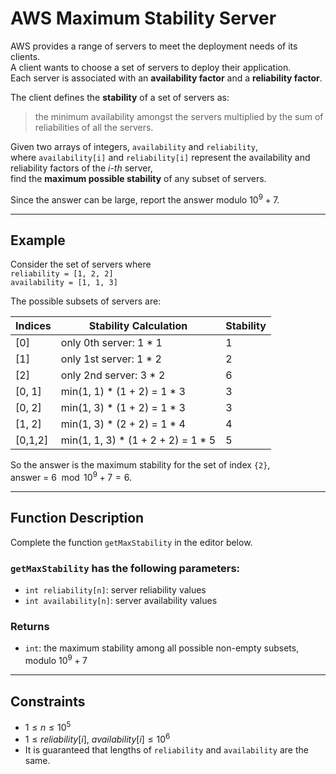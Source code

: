 # AWS Maximum Stability Server

AWS provides a range of servers to meet the deployment needs of its clients.  
A client wants to choose a set of servers to deploy their application.  
Each server is associated with an **availability factor** and a **reliability factor**.

The client defines the **stability** of a set of servers as:

> the minimum availability amongst the servers multiplied by the sum of reliabilities of all the servers.

Given two arrays of integers, `availability` and `reliability`,  
where `availability[i]` and `reliability[i]` represent the availability and reliability factors of the *i-th* server,  
find the **maximum possible stability** of any subset of servers.

Since the answer can be large, report the answer modulo $10^9 + 7$.

---

## Example

Consider the set of servers where  
`reliability = [1, 2, 2]`  
`availability = [1, 1, 3]`

The possible subsets of servers are:

| Indices   | Stability Calculation                | Stability |
|-----------|-------------------------------------|-----------|
| [0]       | only 0th server: 1 * 1              | 1         |
| [1]       | only 1st server: 1 * 2              | 2         |
| [2]       | only 2nd server: 3 * 2              | 6         |
| [0, 1]    | min(1, 1) * (1 + 2) = 1 * 3         | 3         |
| [0, 2]    | min(1, 3) * (1 + 2) = 1 * 3         | 3         |
| [1, 2]    | min(1, 3) * (2 + 2) = 1 * 4         | 4         |
| [0,1,2]   | min(1, 1, 3) * (1 + 2 + 2) = 1 * 5  | 5         |

So the answer is the maximum stability for the set of index `{2}`,  
answer = $6 \mod 10^9+7 = 6$.

---

## Function Description

Complete the function `getMaxStability` in the editor below.

### `getMaxStability` has the following parameters:

- `int reliability[n]`: server reliability values
- `int availability[n]`: server availability values

### Returns

- `int`: the maximum stability among all possible non-empty subsets, modulo $10^9+7$

---

## Constraints

- $1 \leq n \leq 10^5$
- $1 \leq reliability[i],\ availability[i] \leq 10^6$
- It is guaranteed that lengths of `reliability` and `availability` are the same.